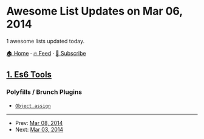 # Awesome List Updates on Mar 06, 2014

1 awesome lists updated today.

[🏠 Home](/README.md) · [🔥 Feed](https://test.trackawesomelist.com/feed.xml) · [📮 Subscribe](https://trackawesomelist.us17.list-manage.com/subscribe?u=d2f0117aa829c83a63ec63c2f&id=36a103854c)



## [1. Es6 Tools](/content/addyosmani/es6-tools/README.md)

### Polyfills / Brunch Plugins

*   [`Object.assign`](https://github.com/sindresorhus/object-assign)

---

- Prev: [Mar 08, 2014](/content/2014/03/08/README.md)
- Next: [Mar 03, 2014](/content/2014/03/03/README.md)